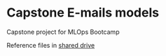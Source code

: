 # Capstone E-mails models

Capstone project for MLOps Bootcamp

Reference files in [shared drive](https://drive.google.com/file/d/1Fy95khakosx49dCj4EJRRlbFdkyvvMem/view?usp=share_link)
